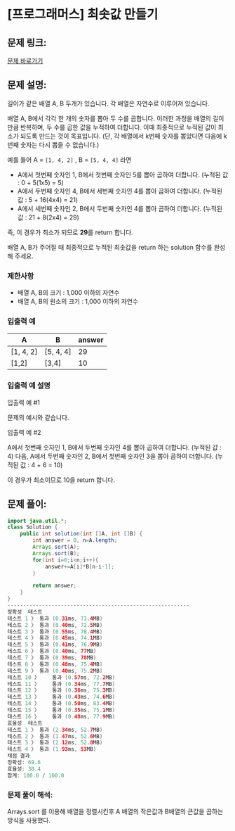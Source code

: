 # [프로그래머스] 최솟값 만들기

## 문제 링크:

[문제 바로가기](https://school.programmers.co.kr/learn/courses/30/lessons/12941)

## 문제 설명:

길이가 같은 배열 A, B 두개가 있습니다. 각 배열은 자연수로 이루어져 있습니다.

배열 A, B에서 각각 한 개의 숫자를 뽑아 두 수를 곱합니다. 이러한 과정을 배열의 길이만큼 반복하며, 두 수를 곱한 값을 누적하여 더합니다. 이때 최종적으로 누적된 값이 최소가 되도록 만드는 것이 목표입니다. (단, 각 배열에서 k번째 숫자를 뽑았다면 다음에 k번째 숫자는 다시 뽑을 수 없습니다.)

예를 들어 A = `[1, 4, 2]` , B = `[5, 4, 4]` 라면

- A에서 첫번째 숫자인 1, B에서 첫번째 숫자인 5를 뽑아 곱하여 더합니다. (누적된 값 : 0 + 5(1x5) = 5)
- A에서 두번째 숫자인 4, B에서 세번째 숫자인 4를 뽑아 곱하여 더합니다. (누적된 값 : 5 + 16(4x4) = 21)
- A에서 세번째 숫자인 2, B에서 두번째 숫자인 4를 뽑아 곱하여 더합니다. (누적된 값 : 21 + 8(2x4) = 29)

즉, 이 경우가 최소가 되므로 **29**를 return 합니다.

배열 A, B가 주어질 때 최종적으로 누적된 최솟값을 return 하는 solution 함수를 완성해 주세요.

### 제한사항

- 배열 A, B의 크기 : 1,000 이하의 자연수
- 배열 A, B의 원소의 크기 : 1,000 이하의 자연수

### 입출력 예

| A | B | answer |
| --- | --- | --- |
| [1, 4, 2] | [5, 4, 4] | 29 |
| [1,2] | [3,4] | 10 |

### 입출력 예 설명

입출력 예 #1

문제의 예시와 같습니다.

입출력 예 #2

A에서 첫번째 숫자인 1, B에서 두번째 숫자인 4를 뽑아 곱하여 더합니다. (누적된 값 : 4) 다음, A에서 두번째 숫자인 2, B에서 첫번째 숫자인 3을 뽑아 곱하여 더합니다. (누적된 값 : 4 + 6 = 10)

이 경우가 최소이므로 10을 return 합니다.

## 문제 풀이:

```java
import java.util.*;
class Solution {
    public int solution(int []A, int []B) {
        int answer = 0, n=A.length;
        Arrays.sort(A);
        Arrays.sort(B);
        for(int i=0;i<n;i++){
            answer+=A[i]*B[n-i-1];
        }

        return answer;
    }
}
----------------------------------------------------------
정확성  테스트
테스트 1 〉	통과 (0.31ms, 73.4MB)
테스트 2 〉	통과 (0.40ms, 72.5MB)
테스트 3 〉	통과 (0.55ms, 78.4MB)
테스트 4 〉	통과 (0.45ms, 74.1MB)
테스트 5 〉	통과 (0.41ms, 76.9MB)
테스트 6 〉	통과 (0.40ms, 77MB)
테스트 7 〉	통과 (0.39ms, 78MB)
테스트 8 〉	통과 (0.48ms, 75.4MB)
테스트 9 〉	통과 (0.40ms, 75.2MB)
테스트 10 〉	통과 (0.57ms, 72.2MB)
테스트 11 〉	통과 (0.34ms, 77.7MB)
테스트 12 〉	통과 (0.36ms, 75.3MB)
테스트 13 〉	통과 (0.43ms, 74.6MB)
테스트 14 〉	통과 (0.50ms, 83.4MB)
테스트 15 〉	통과 (0.35ms, 75.1MB)
테스트 16 〉	통과 (0.48ms, 77.9MB)
효율성  테스트
테스트 1 〉	통과 (2.34ms, 52.7MB)
테스트 2 〉	통과 (1.47ms, 52.6MB)
테스트 3 〉	통과 (2.12ms, 52.8MB)
테스트 4 〉	통과 (1.93ms, 53MB)
채점 결과
정확성: 69.6
효율성: 30.4
합계: 100.0 / 100.0
```

### **문제 풀이 해석:**

Arrays.sort 를 이용해 배열을 정렬시킨후 A 배열의 작은값과 B배열의 큰값을 곱하는 방식을 사용했다.
